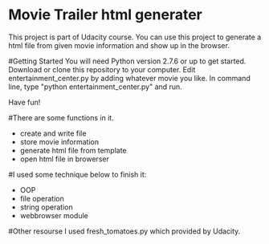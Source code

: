 # Movie Trailer html generater
This project is part of Udacity course. 
You can use this project to generate a html file from given movie information and show up in the browser.

#Getting Started
You will need Python version 2.7.6 or up to get started.
Download or clone this repository to your computer.
Edit entertainment_center.py by adding whatever movie you like.
In command line, type "python entertainment_center.py" and run.

Have fun!

#There are some functions in it.
  - create and write file
  - store movie information
  - generate html file from template
  - open html file in browerser

#I used some technique below to finish it:
  - OOP 
  - file operation
  - string operation
  - webbrowser module

#Other resourse
I used fresh_tomatoes.py which provided by Udacity.
 